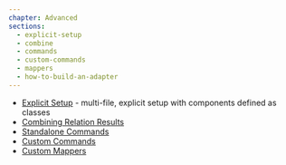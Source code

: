 ```yaml
---
chapter: Advanced
sections:
  - explicit-setup
  - combine
  - commands
  - custom-commands
  - mappers
  - how-to-build-an-adapter
---
```


* [Explicit Setup](/learn/advanced/explicit-setup) - multi-file, explicit setup with components defined as classes
* [Combining Relation Results](/learn/advanced/combine)
* [Standalone Commands](/learn/advanced/commands)
* [Custom Commands](/learn/advanced/custom_commands)
* [Custom Mappers](/learn/advanced/mappers)

